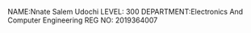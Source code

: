 
NAME:Nnate Salem Udochi
LEVEL: 300
DEPARTMENT:Electronics And Computer Engineering
REG NO: 2019364007
